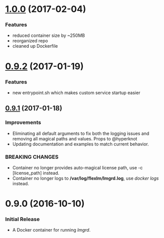 <a name="1.0.0"></a>
# [1.0.0](https://github.com/haysclark/docker-adlmflexnetserver/compare/v0.9.2...1.0.0) (2017-02-04)

### Features
- reduced container size by ~250MB
- reorganized repo
- cleaned up Dockerfile

<a name="0.9.2"></a>
# [0.9.2](https://github.com/haysclark/docker-adlmflexnetserver/compare/v0.9.1...0.9.2) (2017-01-19)

### Features
- new entrypoint.sh which makes custom service startup easier

<a name="0.9.1"></a>
## [0.9.1](https://github.com/haysclark/docker-adlmflexnetserver/compare/v0.9.0...v0.9.1) (2017-01-18)

### Improvements
- Eliminating all default arguments to fix both the logging issues and removing all magical paths and values. Props to @hyperknot
- Updating documentation and examples to match current behavior. 

### BREAKING CHANGES
- Container no longer provides auto-magical license path, use -c [license_path] instead.
- Container no longer logs to __/var/log/flexlm/lmgrd.log__, use _docker logs_ instead.

<a name="0.9.0"></a>
# 0.9.0 (2016-10-10)

### Initial Release
- A Docker container for running _lmgrd_.
